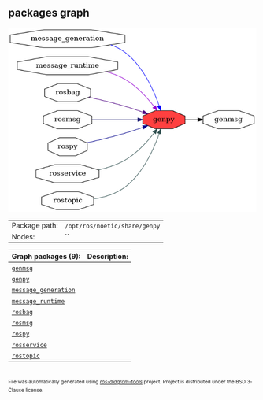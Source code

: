<!--
File was automatically generated using 'ros-diagram-tools' project.
Project is distributed under the BSD 3-Clause license.
-->

## packages graph

[![genpy](genpy.png "genpy")](genpy.png)

|     |     |
| --- | --- |
| Package path: | `/opt/ros/noetic/share/genpy` |
| Nodes: | `` |


| Graph packages (9): | Description: |
| ------------------- | ------------ |
| [`genmsg`](genmsg.md) |  |
| [`genpy`](genpy.md) |  |
| [`message_generation`](message_generation.md) |  |
| [`message_runtime`](message_runtime.md) |  |
| [`rosbag`](rosbag.md) |  |
| [`rosmsg`](rosmsg.md) |  |
| [`rospy`](rospy.md) |  |
| [`rosservice`](rosservice.md) |  |
| [`rostopic`](rostopic.md) |  |


</br>
<font size="1">
File was automatically generated using <a href="https://github.com/anetczuk/ros-diagram-tools"><i>ros-diagram-tools</i></a> project.
Project is distributed under the BSD 3-Clause license.
</font>
